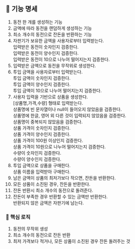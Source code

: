 ## 📝 기능 명세

1. 동전 한 개를 생성하는 기능
2. 금액에 따라 동전을 랜덤하게 생성하는 기능
3. 최소 개수의 동전으로 잔돈을 반환하는 기능
4. 자판기가 보유한 금액을 사용자로부터 입력받는다.  
   입력받은 동전이 숫자인지 검증한다.   
   입력받은 동전이 양수인지 검증한다.  
   입력받은 동전이 10으로 나누어 떨어지는지 검증한다.
5. 입력받은 금액으로 동전을 무작위로 생성한다.
6. 투입 금액을 사용자로부터 입력받는다.  
   투입 금액이 숫자인지 검증한다.  
   투입 금액이 양수인지 검증한다.  
   투입 금액이 10으로 나누어 떨어지는지 검증한다.
7. 사용자 입력을 기반으로 상품을 생성한다.  
   [상품명,가격,수량] 형태로 입력받는다.  
   상품명에 빈 문자열이나 null이 들어오지 않았음을 검증한다.  
   상품명에 한글, 영어 외 다른 것이 입력되지 않았음을 검증한다.  
   상품명이 중복되지 않았음을 검증한다.  
   상품 가격이 숫자인지 검증한다.  
   상품 가격이 양수인지 검증한다.  
   상품 가격이 100원 이상인지 검증한다.  
   상품 가격이 10원으로 나누어 떨어지는지 검증한다.  
   수량이 숫자인지 검증한다.  
   수량이 양수인지 검증한다.
8. 투입 금액으로 상품을 구매한다.  
   상품 이름을 입력받아 구매한다.
9. 남은 금액이 상품의 최저가보다 작으면, 잔돈을 반환한다.
10. 모든 상품이 소진된 경우, 잔돈을 반환한다.
11. 잔돈 반환시 최소 개수의 동전으로 돌려준다.
12. 잔돈이 부족한 경우 반환할 수 있는 금액만 반환한다.  
    반환되지 않은 금액은 자판기에 남는다.

### 📌 핵심 로직

1. 동전의 무작위 생성
2. 최소 개수의 동전으로 잔돈 반환
3. 최저 가격보다 적거나, 모든 상품이 소진된 경우 잔돈 돌려주는 것